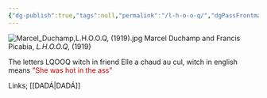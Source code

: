 ```yaml
---
{"dg-publish":true,"tags":null,"permalink":"/l-h-o-o-q/","dgPassFrontmatter":true}
---
```


![Marcel_Duchamp,*L.H.O.O.Q*, (1919).jpg](/img/user/Marcel_Duchamp,*L.H.O.O.Q*,%20(1919).jpg)
Marcel Duchamp and Francis Picabia, *L.H.O.O.Q*, (1919)

The letters LQOOQ witch in friend Elle a chaud au cul, witch in english means <span style="color:rgb(192, 0, 0)">"She was hot in the ass"</span> 

Links; [[DADÁ\|DADÁ]]


